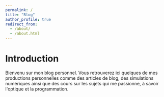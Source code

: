 ```yaml
---
permalink: /
title: "Blog"
author_profile: true
redirect_from: 
  - /about/
  - /about.html
---
```


# Introduction 
Bienvenu sur mon blog personnel.
Vous retrouverez ici quelques de mes productions personnelles comme des articles de blog, des simulations numériques ainsi que des cours sur les sujets qui me passionne, à savoir l'optique et la programmation. 
